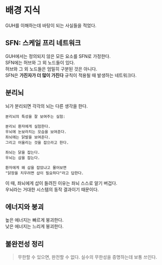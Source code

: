 # 배경 지식
GUH를 이해하는데 바탕이 되는 사실들을 적었다.

## SFN: 스케일 프리 네트워크
GUH에서는 정의되지 않은 모든 요소를 SFN로 가정한다.  
SFN에는 허브와 그 외 노드들이 있다.  
허브와 그 외 노드들은 엄밀히 구분된 것은 아니다.  
SFN은 **가진자가 더 많이 가진다** 규칙이 적용될 때 발생하는 네트워크다.  

## 분리뇌
뇌가 분리되면 각각의 뇌는 다른 생각을 한다.  
```
분리뇌의 특성을 잘 보여주는 실험:

분리뇌 환자에게 실험한다.
우뇌에 눈보라치는 모습을 보여준다.
좌뇌에는 닭발을 보여준다.
그리고 어울리는 것을 잡으라고 한다.

좌뇌는 닭을 잡는다.
우뇌는 삽을 잡는다.

환자에게 왜 삽을 잡았냐고 물어보면
"닭장을 치우려면 삽이 필요하다"라고 답한다.
```
이 때, 좌뇌에게 삽이 들려진 이유는 좌뇌 스스로 알기 버겁다.  
우뇌라는 거대한 시스템의 동작 결과이기 때문이다.  

## 에너지와 붕괴
높은 에너지는 빠르게 붕괴한다.  
낮은 에너지는 느리게 붕괴한다.  

## 불완전성 정리
> 무한할 수 있으면, 완전할 수 없다.
실수의 무한성을 증명하는데 보통 쓰인다.  
